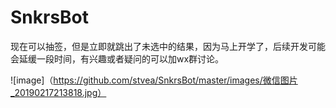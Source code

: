 # SnkrsBot
现在可以抽签，但是立即就跳出了未选中的结果，因为马上开学了，后续开发可能会延缓一段时间，有兴趣或者疑问的可以加wx群讨论。

![image]（https://github.com/stvea/SnkrsBot/master/images/微信图片_20190217213818.jpg）
